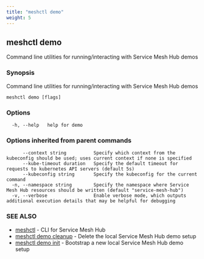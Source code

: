 ```yaml
---
title: "meshctl demo"
weight: 5
---
```

## meshctl demo

Command line utilities for running/interacting with Service Mesh Hub demos

### Synopsis

Command line utilities for running/interacting with Service Mesh Hub demos

```
meshctl demo [flags]
```

### Options

```
  -h, --help   help for demo
```

### Options inherited from parent commands

```
      --context string          Specify which context from the kubeconfig should be used; uses current context if none is specified
      --kube-timeout duration   Specify the default timeout for requests to kubernetes API servers (default 5s)
      --kubeconfig string       Specify the kubeconfig for the current command
  -n, --namespace string        Specify the namespace where Service Mesh Hub resources should be written (default "service-mesh-hub")
  -v, --verbose                 Enable verbose mode, which outputs additional execution details that may be helpful for debugging
```

### SEE ALSO

* [meshctl](../meshctl)	 - CLI for Service Mesh Hub
* [meshctl demo cleanup](../meshctl_demo_cleanup)	 - Delete the local Service Mesh Hub demo setup
* [meshctl demo init](../meshctl_demo_init)	 - Bootstrap a new local Service Mesh Hub demo setup


